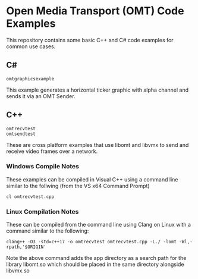# Open Media Transport (OMT) Code Examples

This repository contains some basic C++ and C# code examples for common use cases.

## C#

```
omtgraphicsexample
```

This example generates a horizontal ticker graphic with alpha channel and sends it via an OMT Sender.

## C++

```
omtrecvtest
omtsendtest
```

These are cross platform examples that use libomt and libvmx to send and receive video frames over a network.

### Windows Compile Notes

These examples can be compiled in Visual C++ using a command line similar to the follwing (from the VS x64 Command Prompt)

```
cl omtrecvtest.cpp
```

### Linux Compilation Notes

These can be compiled from the command line using Clang on Linux with a command similar to the following:

```
clang++ -O3 -std=c++17 -o omtrecvtest omtrecvtest.cpp -L./ -lomt -Wl,-rpath,'$ORIGIN'
```

Note the above command adds the app directory as a search path for the library libomt.so which should be placed in the same directory alongside libvmx.so
